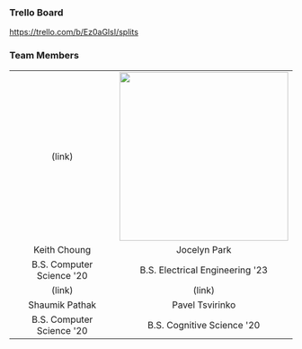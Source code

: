 ### Trello Board
https://trello.com/b/Ez0aGlsI/splits

### Team Members
| | |
| :---:                        |     :---:      |
| (link)                       | <img src = "https://github.com/ECS189E/project-w21-splits/blob/main/Pictures/Jocelyn%20Park.png" width="300"> |
| Keith Choung                 | Jocelyn Park     |
| B.S. Computer Science '20    | B.S. Electrical Engineering '23      |
| (link)                       | (link) | 
| Shaumik Pathak               | Pavel Tsvirinko |
| B.S. Computer Science '20    | B.S. Cognitive Science '20 |









